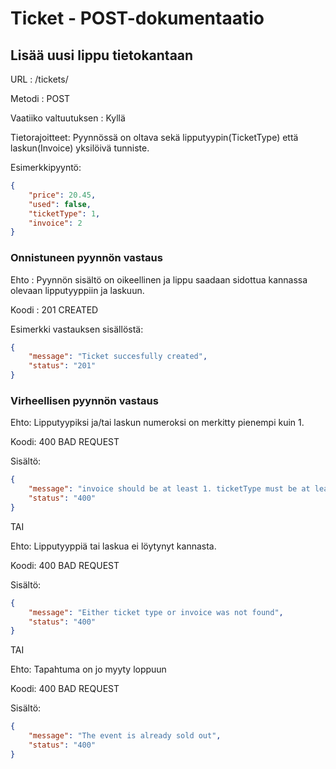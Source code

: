 # Ticket - POST-dokumentaatio

## Lisää uusi lippu tietokantaan

URL : /tickets/

Metodi : POST

Vaatiiko valtuutuksen : Kyllä

Tietorajoitteet: Pyynnössä on oltava sekä lipputyypin(TicketType) että laskun(Invoice) yksilöivä tunniste.

Esimerkkipyyntö:
```json
{
    "price": 20.45,
    "used": false,
    "ticketType": 1,
    "invoice": 2
}
```

### Onnistuneen pyynnön vastaus

Ehto : Pyynnön sisältö on oikeellinen ja lippu saadaan sidottua kannassa olevaan lipputyyppiin ja laskuun.

Koodi : 201 CREATED

Esimerkki vastauksen sisällöstä:
```json
{
    "message": "Ticket succesfully created",
    "status": "201"
}
```

### Virheellisen pyynnön vastaus

Ehto: Lipputyypiksi ja/tai laskun numeroksi on merkitty pienempi kuin 1.

Koodi: 400 BAD REQUEST

Sisältö:
```json
{
    "message": "invoice should be at least 1. ticketType must be at least 1.",
    "status": "400"
}
```

TAI

Ehto:  Lipputyyppiä tai laskua ei löytynyt kannasta.

Koodi: 400 BAD REQUEST

Sisältö:
```json
{
    "message": "Either ticket type or invoice was not found",
    "status": "400"
}
```

TAI

Ehto: Tapahtuma on jo myyty loppuun

Koodi: 400 BAD REQUEST

Sisältö:
```json
{
    "message": "The event is already sold out",
    "status": "400"
}
```
